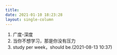 ```yaml
---
title: 
date: 2021-01-10 18:23:28
layout: single-column
---
```

1. 广度-深度
2. 当你不想学习，那是你没有压力
3. study per week，should be.(2021-08-13 10:37)
